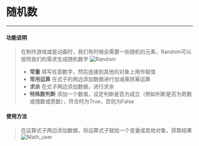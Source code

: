 # 随机数
__________________________
#### 功能说明
>在制作游戏或是动画时，我们有时候会需要一些随机的元素，Random可以按照我们的需求生成随机数字
![Random](/image/Operation/Random.jpg)
>* __常量__
填写任意数字，然后连接到其他的对象上用作赋值
>* __常用运算__
在式子的两边添加数据进行加减乘除幂运算
>* __求余__
在式子两边添加数据，进行求余
>* __特殊数判断__
添加一个数值，设定判断是否为成立（例如判断是否为奇数或偶数或质数），符合时为True，否则为False


#### 使用方法
>在运算式子两边添加数据，将运算式子赋给一个变量或其他对象，获取结果
![Math_user](/image/Operation/Math_user.gif)

